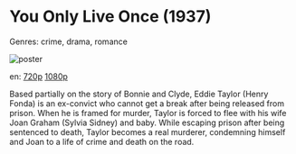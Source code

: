 # You Only Live Once (1937)

Genres: crime, drama, romance

![poster](http://image.tmdb.org/t/p/w500/qhZtQKdKQeM10HXksUriQAqA8y2.jpg)

en:
  [720p](magnet:?xt=urn:btih:E8CF39B29FD810627FC628A38ADF9D864BCC3151&tr=udp://glotorrents.pw:6969/announce&tr=udp://tracker.opentrackr.org:1337/announce&tr=udp://torrent.gresille.org:80/announce&tr=udp://tracker.openbittorrent.com:80&tr=udp://tracker.coppersurfer.tk:6969&tr=udp://tracker.leechers-paradise.org:6969&tr=udp://p4p.arenabg.ch:1337&tr=udp://tracker.internetwarriors.net:1337)
  [1080p](magnet:?xt=urn:btih:95BD5C0F975C39312D92FA96180D55D3A1CC453C&tr=udp://glotorrents.pw:6969/announce&tr=udp://tracker.opentrackr.org:1337/announce&tr=udp://torrent.gresille.org:80/announce&tr=udp://tracker.openbittorrent.com:80&tr=udp://tracker.coppersurfer.tk:6969&tr=udp://tracker.leechers-paradise.org:6969&tr=udp://p4p.arenabg.ch:1337&tr=udp://tracker.internetwarriors.net:1337)
  


Based partially on the story of Bonnie and Clyde, Eddie Taylor (Henry Fonda) is an ex-convict who cannot get a break after being released from prison. When he is framed for murder, Taylor is forced to flee with his wife Joan Graham (Sylvia Sidney) and baby. While escaping prison after being sentenced to death, Taylor becomes a real murderer, condemning himself and Joan to a life of crime and death on the road.